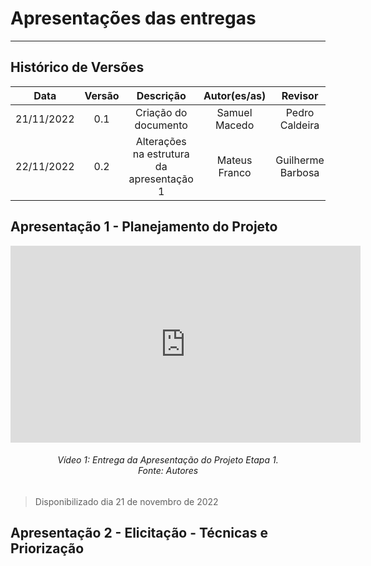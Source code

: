 # Apresentações das entregas
***

## Histórico de Versões

**Data** | **Versão** | **Descrição** | **Autor(es/as)** | **Revisor** |
:---: | :---: | :---: | :---: | :---: |
21/11/2022 | 0.1 | Criação do documento | Samuel Macedo | Pedro Caldeira |
22/11/2022 | 0.2 | Alterações na estrutura da apresentação 1 | Mateus Franco | Guilherme Barbosa |


## Apresentação 1 - Planejamento do Projeto

<iframe width="560" height="315" src="https://youtu.be/ynXzSBOs_84" title="YouTube video player" frameborder="0" allow="accelerometer; autoplay; clipboard-write; encrypted-media; gyroscope; picture-in-picture" allowfullscreen> </iframe>

<h6 align = "center"> Vídeo 1: Entrega da Apresentação do Projeto Etapa 1. 
<br> Fonte: Autores </h6>

> Disponibilizado dia 21 de novembro de 2022

## Apresentação 2 - Elicitação - Técnicas e Priorização


